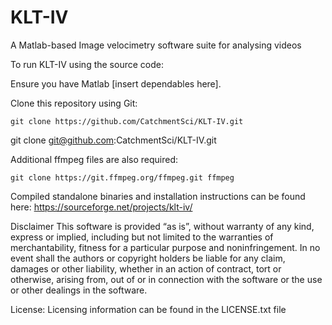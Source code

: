 # KLT-IV

A Matlab-based Image velocimetry software suite for analysing videos

To run KLT-IV using the source code:

Ensure you have Matlab [insert dependables here].

Clone this repository using Git:

```git clone https://github.com/CatchmentSci/KLT-IV.git```

 git clone git@github.com:CatchmentSci/KLT-IV.git


Additional ffmpeg files are also required:

```git clone https://git.ffmpeg.org/ffmpeg.git ffmpeg```

Compiled standalone binaries and installation instructions can be found here: https://sourceforge.net/projects/klt-iv/

Disclaimer
This software is provided “as is”, without warranty of any kind, express or implied, including but not limited to the warranties of merchantability, fitness for a particular purpose and noninfringement. In no event shall the authors or copyright holders be liable for any claim, damages or other liability, whether in an action of contract, tort or otherwise, arising from, out of or in connection with the software or the use or other dealings in the software. 

License: Licensing information can be found in the LICENSE.txt file
